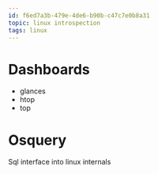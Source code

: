 ```yaml
---
id: f6ed7a3b-479e-4de6-b90b-c47c7e0b8a31
topic: linux introspection
tags: linux
---
```


# Dashboards

- glances
- htop
- top

# Osquery

Sql interface into linux internals
